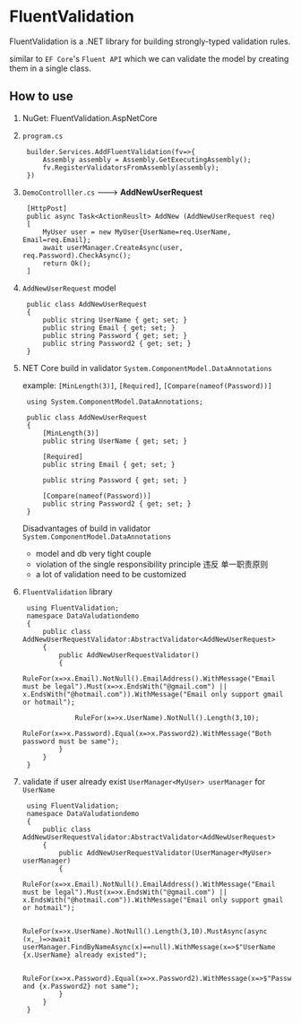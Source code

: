 # FluentValidation
FluentValidation is a .NET library for building strongly-typed validation rules.

similar to `EF Core`'s `Fluent API` which we can validate the model by creating them in a single class.

## How to use

1. NuGet: FluentValidation.AspNetCore
2. `program.cs`
   ```
    builder.Services.AddFluentValidation(fv=>{
        Assembly assembly = Assembly.GetExecutingAssembly();
        fv.RegisterValidatorsFromAssembly(assembly);
    })
    ```

3. `DemoControlller.cs` ---> **AddNewUserRequest**
   ```
    [HttpPost]
    public async Task<ActionReuslt> AddNew (AddNewUserRequest req)
    [
        MyUser user = new MyUser{UserName=req.UserName, Email=req.Email};
        await userManager.CreateAsync(user, req.Password).CheckAsync();
        return Ok();
    ]
   ```

4. `AddNewUserRequest` model
   ```
    public class AddNewUserRequest
    {
        public string UserName { get; set; }
        public string Email { get; set; }
        public string Password { get; set; }
        public string Password2 { get; set; }
    }
   ```
5. NET Core build in validator `System.ComponentModel.DataAnnotations`
   
   example: `[MinLength(3)]`, `[Required]`, `[Compare(nameof(Password))]`
   ```
    using System.ComponentModel.DataAnnotations;

    public class AddNewUserRequest
    {
        [MinLength(3)]
        public string UserName { get; set; }

        [Required]
        public string Email { get; set; }

        public string Password { get; set; }

        [Compare(nameof(Password))]
        public string Password2 { get; set; }
    }
   ```

   Disadvantages of build in validator `System.ComponentModel.DataAnnotations`
   - model and db very tight couple
   - violation of the single responsibility principle 违反 单一职责原则 
   - a lot of validation need to be customized

6. `FluentValidation` library
   ```
    using FluentValidation;
    namespace DataValudationdemo
    {
        public class AddNewUserRequestValidator:AbstractValidator<AddNewUserRequest>
        {
            public AddNewUserRequestValidator()
            {
                RuleFor(x=>x.Email).NotNull().EmailAddress().WithMessage("Email must be legal").Must(x=>x.EndsWith("@gmail.com") || x.EndsWith("@hotmail.com")).WithMessage("Email only support gmail or hotmail");
                
                RuleFor(x=>x.UserName).NotNull().Length(3,10);
                RuleFor(x=>x.Password).Equal(x=>x.Password2).WithMessage("Both password must be same");
            }
        }
    }
   ```

7. validate if user already exist `UserManager<MyUser> userManager` for `UserName`
   ```
    using FluentValidation;
    namespace DataValudationdemo
    {
        public class AddNewUserRequestValidator:AbstractValidator<AddNewUserRequest>
        {
            public AddNewUserRequestValidator(UserManager<MyUser> userManager)
            {
                RuleFor(x=>x.Email).NotNull().EmailAddress().WithMessage("Email must be legal").Must(x=>x.EndsWith("@gmail.com") || x.EndsWith("@hotmail.com")).WithMessage("Email only support gmail or hotmail");
                
                RuleFor(x=>x.UserName).NotNull().Length(3,10).MustAsync(async (x,_)=>await userManager.FindByNameAsync(x)==null).WithMessage(x=>$"UserName {x.UserName} already existed");

                RuleFor(x=>x.Password).Equal(x=>x.Password2).WithMessage(x=>$"Password{x.Password} and {x.Password2} not same");
            }
        }
    }
   ```